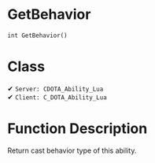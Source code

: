 # GetBehavior
```
int GetBehavior()
```
# Class
✔ `Server: CDOTA_Ability_Lua`  
✔ `Client: C_DOTA_Ability_Lua`  

# Function Description
Return cast behavior type of this ability.
